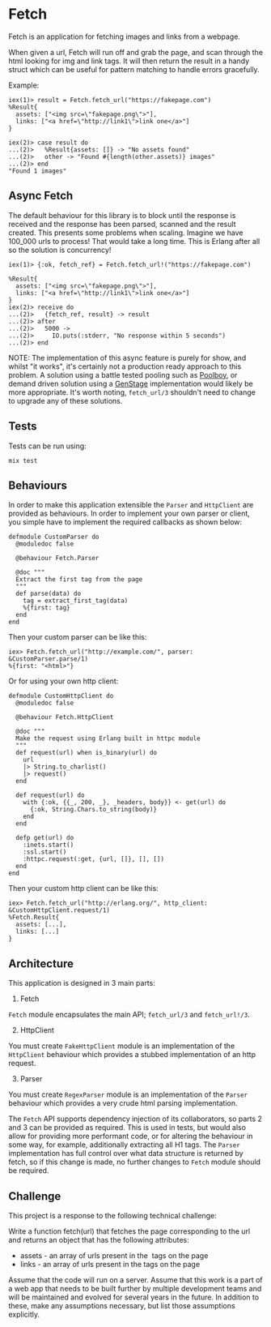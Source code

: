 # Fetch

Fetch is an application for fetching images and links from a webpage.

When given a url, Fetch will run off and grab the page, and scan through the
html looking for img and link tags. It will then return the result in a handy
struct which can be useful for pattern matching to handle errors gracefully.

Example:

```
iex(1)> result = Fetch.fetch_url("https://fakepage.com")
%Result{
  assets: ["<img src=\"fakepage.png\">"],
  links: ["<a href=\"http://link1\">link one</a>"]
}

iex(2)> case result do
...(2)>   %Result{assets: []} -> "No assets found"
...(2)>   other -> "Found #{length(other.assets)} images"
...(2)> end
"Found 1 images"
```

## Async Fetch

The default behaviour for this library is to block until the response is
received and the response has been parsed, scanned and the result created.
This presents some problems when scaling. Imagine we have 100_000 urls to
process! That would take a long time. This is Erlang after all so the solution
is concurrency!

```
iex(1)> {:ok, fetch_ref} = Fetch.fetch_url!("https://fakepage.com")

%Result{
  assets: ["<img src=\"fakepage.png\">"],
  links: ["<a href=\"http://link1\">link one</a>"]
}
iex(2)> receive do
...(2)>   {fetch_ref, result} -> result
...(2)> after
...(2)>   5000 ->
...(2)>     IO.puts(:stderr, "No response within 5 seconds")
...(2)> end
```

NOTE: The implementation of this async feature is purely for show, and whilst
"it works", it's certainly not a production ready approach to this problem. A
solution using a battle tested pooling such as
[Poolboy](https://github.com/devinus/poolboy), or demand driven solution using a
[GenStage](https://github.com/elixir-lang/gen_stage) implementation would likely
be more appropriate. It's worth noting, `fetch_url/3` shouldn't need to change
to upgrade any of these solutions.


## Tests

Tests can be run using:

```
mix test
```

## Behaviours

In order to make this application extensible the `Parser` and `HttpClient` are
provided as behaviours. In order to implement your own parser or client, you
simple have to implement the required callbacks as shown below:

```
defmodule CustomParser do
  @moduledoc false

  @behaviour Fetch.Parser

  @doc """
  Extract the first tag from the page
  """
  def parse(data) do
    tag = extract_first_tag(data)
    %{first: tag}
  end
end
```

Then your custom parser can be like this:

```
iex> Fetch.fetch_url("http://example.com/", parser: &CustomParser.parse/1)
%{first: "<html>"}
```

Or for using your own http client:

```
defmodule CustomHttpClient do
  @moduledoc false

  @behaviour Fetch.HttpClient

  @doc """
  Make the request using Erlang built in httpc module
  """
  def request(url) when is_binary(url) do
    url
    |> String.to_charlist()
    |> request()
  end

  def request(url) do
    with {:ok, {{_, 200, _}, _headers, body}} <- get(url) do
      {:ok, String.Chars.to_string(body)}
    end
  end

  defp get(url) do
    :inets.start()
    :ssl.start()
    :httpc.request(:get, {url, []}, [], [])
  end
end
```

Then your custom http client can be like this:

```
iex> Fetch.fetch_url("http://erlang.org/", http_client: &CustomHttpClient.request/1)
%Fetch.Result{
  assets: [...],
  links: [...]
}
```


## Architecture

This application is designed in 3 main parts:

1. Fetch

`Fetch` module encapsulates the main API; `fetch_url/3` and `fetch_url!/3`.

2. HttpClient

You must create `FakeHttpClient` module is an implementation of the `HttpClient` behaviour which
provides a stubbed implementation of an http request.

3. Parser

You must create `RegexParser` module is an implementation of the `Parser` behaviour which
provides a very crude html parsing implementation.

The `Fetch` API supports dependency injection of its collaborators, so parts 2
and 3 can be provided as required. This is used in tests, but would also allow
for providing more performant code, or for altering the behaviour in some way,
for example, additionally extracting all H1 tags. The `Parser` implementation
has full control over what data structure is returned by fetch, so if this
change is made, no further changes to `Fetch` module should be required.

## Challenge

This project is a response to the following technical challenge:

Write a function fetch(url) that fetches the page corresponding to the url and
returns an object that has the following attributes:                                     

- assets - an array of urls present in the <img> tags on the page
- links - an array of urls present in the <a> tags on the page

Assume that the code will run on a server. Assume that this work is a part of a
web app that needs to be built further by multiple development teams and will be
maintained and evolved for several years in the future. In addition to these,
make any assumptions necessary, but list those assumptions explicitly.
